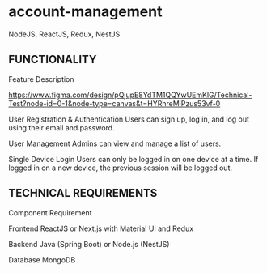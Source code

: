 # account-management
NodeJS, ReactJS, Redux, NestJS

FUNCTIONALITY	
-

Feature	Description

https://www.figma.com/design/pQjupE8YdTM1QQYwUEmKlG/Technical-Test?node-id=0-1&node-type=canvas&t=HYRhreMiPzus53vf-0

User Registration & Authentication	Users can sign up, log in, and log out using their email and password.

User Management	Admins can view and manage a list of users.

Single Device Login	Users can only be logged in on one device at a time. If logged in on a new device, the previous session will be logged out.

TECHNICAL REQUIREMENTS
-

Component	Requirement

Frontend	ReactJS or Next.js with Material UI and Redux

Backend	Java (Spring Boot) or Node.js (NestJS)

Database	MongoDB
